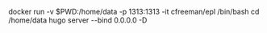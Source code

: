 docker run -v $PWD:/home/data -p 1313:1313 -it cfreeman/epl /bin/bash
cd /home/data
hugo server --bind 0.0.0.0 -D
